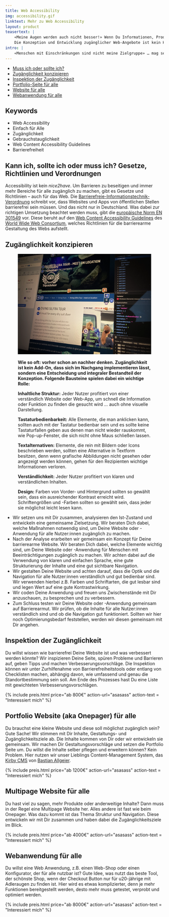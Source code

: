 ```yaml
---
title: Web Accessibility
img: accessibility.gif
linktext: Mehr zu Web Accessibility
layout: product
teasertext: |
    «Meine Augen werden auch nicht besser!» Wenn Du Informationen, Produkte, Dienstleistungen und Services möglichst vielen Nutzer:innen anbieten willst, ist Zugänglichkeit ein wichtiges Ding. Fast 30% von uns allen sind von Einschränkugnen beim Sehen, Hören, in der Motorik oder in ihren kognitiven Fähigkeiten betroffen. 'Barrierefreiheit' oder besser 'Zugänglichkeit' ist deswegen kein 'nice2have', ganz abgesehen von neuen gesetzlichen Vorgaben.<br>
    Die Konzeption und Entwicklung zugänglicher Web-Angebote ist kein Hexenwerk. Lass uns starten!
intro: |
    «Menschen mit Einschränkungen sind nicht meine Zielgruppe» … mag sein, aber bestimmt sind sie Teil Deiner Zielgruppe. Bei barrierefreien Webseiten geht es um mehr als nur die Nutzung der Website mit einem Screenreader. Barrierearme Webinhalte ermöglichen die Teilhabe für jeden. Sie sind [einfach für alle](https://einfach-fuer-alle.de/vorteile-barrierefreie-website/), egal ob man Einschränkungen beim Sehen, Hören, oder motorischer Natur hat oder nicht: Ein hoher Farbkontrast wirkt sich auch positiv beim Web-Surfen in der Sonne aus, da die Inhalte lesbar bleiben; Tastaturbedienbarkeit hilft auch wenn mal der Akku der Magic-Maus leer ist, man sich den Arm gebrochen hat oder schlichtweg PowerUser ist. Und nicht zu vergessen: barrierearme Websites helfen auch der Suchmaschine, denn die Inhalte sind besser zugänglich. Juchuu!
---
```


<section id="topic-list">
    <ul class="toc">
        <li><a href="#paragraph_1">Muss ich oder sollte ich?</a></li>
        <li><a href="#paragraph_2">Zugänglichkeit konzipieren</a></li>
        <li><a href="#paragraph_3">Inspektion der Zugänglichkeit</a></li>
        <li><a href="#paragraph_4">Portfolio-Seite für alle</a></li>
        <li><a href="#paragraph_5">Website für alle</a></li>
        <li><a href="#paragraph_6">Webanwendung für alle</a></li>
    </ul>
    <div class="keywordlist limited-box" data-box-width="m">
        <h2>Keywords</h2>
        <ul>
            <li>Web Accessibility</li>
            <li>Einfach für Alle</li>
            <li>Zugänglichkeit</li>
            <li>Gebrauchstauglichkeit</li>
            <li>Web Content Accessibility Guidelines</li>
            <li>Barrierefreiheit</li>
        </ul>
    </div>
</section>

<section id="paragraph_1">
    <h2>Kann ich, sollte ich oder muss ich? Gesetze, Richtlinien und Verordnungen</h2>
    <div class="limited-box" data-box-width="m">    
        <p>Accessibility ist kein <i>nice2have</i>. Um Barrieren zu beseitigen und immer mehr Bereiche für alle zugänglich zu machen, gibt es Gesetze und Richtlinien – auch für das Web. Die <a href="https://www.einfach-fuer-alle.de/artikel/bitv/">Barrierefreie-Informationstechnik-Verordnung</a> schreibt vor, dass Websites und Apps von öffentlichen Stellen barrierefrei sein müssen. Und das nicht nur in Deutschland. Was dabei zur richtigen Umsetzung beachtet werden muss, gibt die <a href="https://www.barrierefreiheit-dienstekonsolidierung.bund.de/Webs/PB/DE/gesetze-und-richtlinien/en301549/en301549-node.html">europäische Norm EN 301549</a> vor. Diese beruht auf den <a href="https://www.w3.org/WAI/standards-guidelines/wcag/">Web Content Accessibility Guidelines</a> des <a href="https://www.w3.org/Consortium/">World Wide Web Consortium</a>, welches Richtlinien für die barrierearme Gestaltung des Webs aufstellt. </p>
    </div>
</section>

<section id="paragraph_2">
    <h2>Zugänglichkeit konzipieren</h2>
    <figure data-columns="2" class="smaltext">
        <img data-height="full" src="./images/a11ty-dive.webp" alt="Dive.is Accessibility Inspection">
        <figcaption>
            <div class="limited-box" data-box-width="m">
            <p><strong>Wie so oft: vorher schon an nachher denken. Zugänglichkeit ist kein Add-On, dass sich im Nachgang implementieren lässt, sondern eine Entscheidung und integraler Bestandteil der Konzeption. Folgende Bausteine spielen dabei ein wichtige Rolle:</strong></p>
            <p><strong>Inhaltliche Struktur:</strong> Jeder Nutzer profitiert von einer verständlich Website oder Web-App, um schnell die Information oder Funktion zu finden die gesucht wird … auch ohne visuelle Darstellung.</p>
            <p><strong>Tastaturbedienbarkeit:</strong> Alle Elemente, die man anklicken kann, sollten auch mit der Tastatur bedienbar sein und es sollte keine Tastaturfallen geben aus denen man nicht wieder rauskommt, wie Pop-up-Fenster, die sich nicht ohne Maus schließen lassen.</p>
            <p><strong>Textalternativen:</strong> Elemente, die rein mit Bildern oder Icons beschrieben werden, sollten eine Alternative in Textform besitzen, denn wenn grafische Abbildungen nicht gesehen oder angezeigt werden können, gehen für den Rezipienten wichtige Informationen verloren.</p>
            <p><strong>Verständlichkeit:</strong> Jeder Nutzer profitiert von klaren und verständlichen Inhalten.</p>
            <p><strong>Design:</strong> Farben von Vorder- und Hintergrund sollten so gewählt sein, dass ein ausreichender Kontrast erreicht wird. Schriftengrößen und -Farben sollten so gewählt sein, dass jeder sie möglichst leicht lesen kann.</p>
            </div>
        </figcaption>
    </figure>
    <ul class="steps smalltext" data-box-width="l">
        <li>Wir setzen uns mit Dir zusammen, analysieren den Ist-Zustand und entwickeln eine gemeinsame Zielsetzung. Wir beraten Dich dabei, welche Maßnahmen notwendig sind, um Deine Website oder -Anwendung für alle Nutzer:innen zugänglich zu machen.</li>
        <li>Nach der Analyse erarbeiten wir gemeinsam ein Konzept für Deine barrierearme Website. Wir beraten Dich dabei, welche Elemente wichtig sind, um Deine Website oder -Anwendung für Menschen mit Beeinträchtigungen zugänglich zu machen. Wir achten dabei auf die Verwendung von klaren und einfachen Sprache, eine gute Strukturierung der Inhalte und eine gut sichtbare Navigation.</li>
        <li>Wir gestalten Deine Website und achten darauf, dass die Optik und die Navigation für alle Nutzer:innen verständlich und gut bedienbar sind. Wir verwenden hierbei z.B. Farben und Schriftarten, die gut lesbar sind und legen Wert auf eine gute Kontrastwirkung.</li>
        <li>Wir coden Deine Anwendung und freuen uns Zwischenstände mit Dir anzuschauen, zu besprechen und zu verbessern.</li>
        <li>Zum Schluss testen wir Deine Website oder -Anwendung gemeinsam auf Barrierearmut. Wir prüfen, ob die Inhalte für alle Nutzer:innen verständlich sind und ob die Navigation gut funktioniert. Sollten wir hier noch Optimierungsbedarf feststellen, werden wir diesen gemeinsam mit Dir angehen.</li>
    </ul>
</section>

<section id="paragraph_3">
    <h2>Inspektion der Zugänglichkeit</h2>
    <div class="limited-box" data-box-width="m">    
        <p>Du willst wissen wie barrierefrei Deine Website ist und was verbessert werden könnte? Wir inspizieren Deine Seite, spüren Probleme und Barrieren auf, geben Tipps und machen Verbesserungsvorschläge. Die Inspektion können wir unter Zurhilfenahme von Barrierefreiheitstools oder entlang von Checklisten machen, abhängig davon, wie umfassend und genau die Standortbestimmung sein soll. Am Ende des Prozesses hast Du eine Liste mit gewichteten Verbesserungsvorschlägen.</p>
        {% include preis.html 
            price="ab 800€"
            action-url="asasass" 
            action-text = "Interessiert mich" %}
    </div>
</section>

<section id="paragraph_4">
    <h2>Portfolio Website (aka Onepager) für alle</h2>
    <div class="limited-box" data-box-width="m">
        <p>Du brauchst eine kleine Website und diese soll möglichst zugänglich sein? Gute Sache! Wir stimmen mit Dir Inhalte, Gestaltungs- und Zugänglichkeitsziele ab. Die Inhalte kommen von Dir oder wir entwickeln sie gemeinsam. Wir machen Dir Gestaltungsvorschläge und setzen die Portfolio Seite um. Du willst die Inhalte selber pflegen und erweitern können? Kein Problem. Hier nutzen wir unser Lieblings Content-Management System, das <a href="https://getkirby.com">Kirby CMS</a> von <a href="https://bastianallgeier.com">Bastian Allgeier</a>.
        </p>
        {% include preis.html 
            price="ab 1200€"
            action-url="asasass" 
            action-text = "Interessiert mich" %}
    </div>
</section>

<section id="paragraph_4">
    <h2>Multipage Website für alle</h2>
    <div class="limited-box" data-box-width="m">    
        <p>Du hast viel zu sagen, mehr Produkte oder anderweitige Inhalte? Dann muss in der Regel eine Multipage Website her. Alles andere ist fast wie beim Onepager. Was dazu kommt ist das Thema Struktur und Navigation. Diese entwickeln wir mit Dir zusammen und haben dabei die Zugänglichkeitsziele im Blick.
        </p>
        {% include preis.html 
            price="ab 4000€"
            action-url="asasass" 
            action-text = "Interessiert mich" %}
    </div>
</section>

<section id="paragraph_5">
    <h2>Webanwendung für alle</h2>
    <div class="limited-box" data-box-width="m">    
        <p>Du willst eine Web Anwendung, z.B. einen Web-Shop oder einen Konfigurator, der für alle nutzbar ist? Gute Idee, was nutzt das beste Tool, der schönste Shop, wenn der Checkout Button nur für u20-jährige mit Adleraugen zu finden ist. Hier wird es etwas komplizierter, denn je mehr Funktionen bereitgestellt werden, desto mehr muss getestet, verprobt und optimiert werden.</p>
        {% include preis.html 
            price="ab 8000€"
            action-url="asasass" 
            action-text = "Interessiert mich" %}
    </div>
</section>


